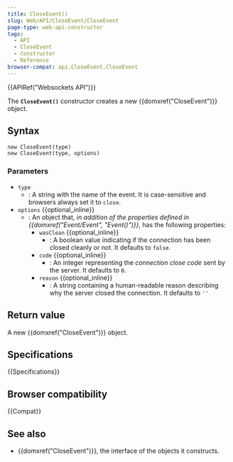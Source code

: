 ```yaml
---
title: CloseEvent()
slug: Web/API/CloseEvent/CloseEvent
page-type: web-api-constructor
tags:
  - API
  - CloseEvent
  - Constructor
  - Reference
browser-compat: api.CloseEvent.CloseEvent
---
```


{{APIRef("Websockets API")}}

The **`CloseEvent()`** constructor creates a new {{domxref("CloseEvent")}} object.

## Syntax

```js-nolint
new CloseEvent(type)
new CloseEvent(type, options)
```

### Parameters

- `type`
  - : A string with the name of the event.
    It is case-sensitive and browsers always set it to `close`.
- `options` {{optional_inline}}
  - : An object that, _in addition of the properties defined in {{domxref("Event/Event", "Event()")}}_, has the following properties:
    - `wasClean` {{optional_inline}}
      - : A boolean value indicating if the connection has been closed cleanly or not. It defaults to `false`.
    - `code` {{optional_inline}}
      - : An integer representing the _connection close code_ sent by the server. It defaults to `0`.
    - `reason` {{optional_inline}}
      - : A string containing a human-readable reason describing why the server closed the connection. It defaults to `''`

## Return value

A new {{domxref("CloseEvent")}} object.

## Specifications

{{Specifications}}

## Browser compatibility

{{Compat}}

## See also

- {{domxref("CloseEvent")}}, the interface of the objects it constructs.
